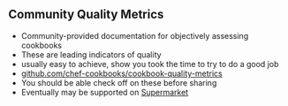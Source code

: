## Community Quality Metrics
* Community-provided documentation for objectively assessing cookbooks
* These are leading indicators of quality
 * usually easy to achieve, show you took the time to try to do a good job
* [github.com/chef-cookbooks/cookbook-quality-metrics](https://github.com/chef-cookbooks/cookbook-quality-metrics)
* You should be able check off on these before sharing
* Eventually may be supported on [Supermarket](https://supermarket.chef.io)
